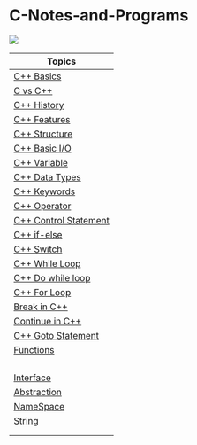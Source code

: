 # C-Notes-and-Programs


![](https://upload.wikimedia.org/wikipedia/commons/thumb/1/18/ISO_C%2B%2B_Logo.svg/1200px-ISO_C%2B%2B_Logo.svg.png)


|Topics|
|------|
|[C++ Basics](https://github.com/connectaman/C-Notes-and-Programs/blob/master/C%2B%2B%20Basics/cpp.md)|
|[C vs C++](https://github.com/connectaman/C-Notes-and-Programs/blob/master/C%2B%2B%20Basics/Differencebtwcandcpp.md)|
|[C++ History](https://github.com/connectaman/C-Notes-and-Programs/blob/master/C%2B%2B%20Basics/History.md)|
|[C++ Features](https://github.com/connectaman/C-Notes-and-Programs/blob/master/C%2B%2B%20Basics/Features.md)|
|[C++ Structure](https://github.com/connectaman/Cpp-Notes-and-Programs/blob/master/C%2B%2B%20Basics/CStructure.md)|
|[C++ Basic I/O](https://github.com/connectaman/Cpp-Notes-and-Programs/blob/master/C%2B%2B%20Basics/Cppio.md)|
|[C++ Variable](https://github.com/connectaman/Cpp-Notes-and-Programs/blob/master/C%2B%2B%20Basics/Variable.md)|
|[C++ Data Types](https://github.com/connectaman/Cpp-Notes-and-Programs/blob/master/C%2B%2B%20Basics/datatypes.md)|
|[C++ Keywords](https://github.com/connectaman/Cpp-Notes-and-Programs/blob/master/C%2B%2B%20Basics/Keywords.md)|
|[C++ Operator](https://github.com/connectaman/Cpp-Notes-and-Programs/blob/master/C%2B%2B%20Basics/Operator.md)|
|[C++ Control Statement](https://github.com/connectaman/Cpp-Notes-and-Programs/tree/master/ControlStatement)|
|[C++ if-else](https://github.com/connectaman/Cpp-Notes-and-Programs/blob/master/Control%20Statement/if-else.md)|
|[C++ Switch](https://github.com/connectaman/Cpp-Notes-and-Programs/blob/master/Control%20Statement/switch.md)|
|[C++ While Loop](https://github.com/connectaman/Cpp-Notes-and-Programs/blob/master/Iterative/while.md)|
|[C++ Do while loop](https://github.com/connectaman/Cpp-Notes-and-Programs/blob/master/Iterative/Do-While.md)|
|[C++ For Loop](https://github.com/connectaman/Cpp-Notes-and-Programs/blob/master/Iterative/forloop.md)|
|[Break in C++](https://github.com/connectaman/Cpp-Notes-and-Programs/blob/master/Iterative/Break.md)|
|[Continue in C++](https://github.com/connectaman/Cpp-Notes-and-Programs/blob/master/Iterative/Continue.md)|
|[C++ Goto Statement](https://github.com/connectaman/Cpp-Notes-and-Programs/blob/master/Iterative/Goto.md)|
|[Functions]()|
|[]()|
|[]()|
|[]()|
|[]()|
|[Interface](https://github.com/connectaman/Cpp-Notes-and-Programs/blob/master/Abstraction/interface.md)|
|[Abstraction](https://github.com/connectaman/Cpp-Notes-and-Programs/blob/master/Abstraction/abstraction.md)|
|[NameSpace]()|
|[String]()|
|[]()|
|[]()|

